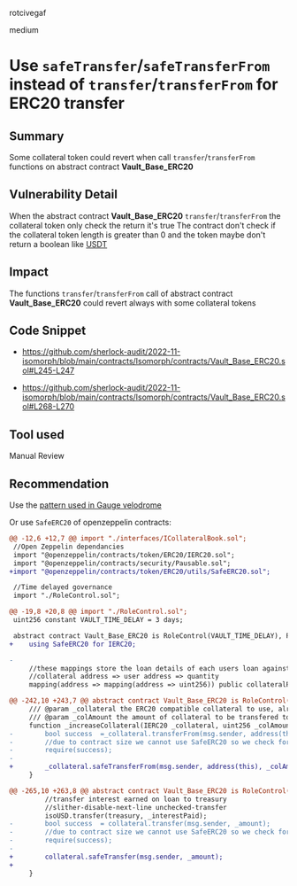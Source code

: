 rotcivegaf

medium

# Use `safeTransfer`/`safeTransferFrom` instead of `transfer`/`transferFrom` for ERC20 transfer

## Summary

Some collateral token could revert when call `transfer`/`transferFrom` functions on abstract contract **Vault_Base_ERC20** 

## Vulnerability Detail

When the abstract contract **Vault_Base_ERC20** `transfer`/`transferFrom` the collateral token only check the return it's true
The contract don't check if the collateral token length is greater than 0 and the token maybe don't return a boolean like [USDT](https://etherscan.io/token/0xdac17f958d2ee523a2206206994597c13d831ec7#code)

## Impact

The functions `transfer`/`transferFrom` call of abstract contract **Vault_Base_ERC20** could revert always with some collateral tokens

## Code Snippet

- https://github.com/sherlock-audit/2022-11-isomorph/blob/main/contracts/Isomorph/contracts/Vault_Base_ERC20.sol#L245-L247

- https://github.com/sherlock-audit/2022-11-isomorph/blob/main/contracts/Isomorph/contracts/Vault_Base_ERC20.sol#L268-L270

## Tool used

Manual Review

## Recommendation

Use the [pattern used in Gauge velodrome](https://github.com/velodrome-finance/contracts/blob/de6b2a19b5174013112ad41f07cf98352bfe1f24/contracts/Gauge.sol#L576-L588)

Or use `SafeERC20` of openzeppelin contracts:

```diff
@@ -12,6 +12,7 @@ import "./interfaces/ICollateralBook.sol";
 //Open Zeppelin dependancies
 import "@openzeppelin/contracts/token/ERC20/IERC20.sol";
 import "@openzeppelin/contracts/security/Pausable.sol";
+import "@openzeppelin/contracts/token/ERC20/utils/SafeERC20.sol";

 //Time delayed governance
 import "./RoleControl.sol";

@@ -19,8 +20,8 @@ import "./RoleControl.sol";
 uint256 constant VAULT_TIME_DELAY = 3 days;

 abstract contract Vault_Base_ERC20 is RoleControl(VAULT_TIME_DELAY), Pausable {
+    using SafeERC20 for IERC20;

-
     //these mappings store the loan details of each users loan against each collateral.
     //collateral address => user address => quantity
     mapping(address => mapping(address => uint256)) public collateralPosted;

@@ -242,10 +243,7 @@ abstract contract Vault_Base_ERC20 is RoleControl(VAULT_TIME_DELAY), Pausable {
     /// @param _collateral the ERC20 compatible collateral to use, already set up in another function
     /// @param _colAmount the amount of collateral to be transfered to the vault.
     function _increaseCollateral(IERC20 _collateral, uint256 _colAmount) internal {
-        bool success  =_collateral.transferFrom(msg.sender, address(this), _colAmount);
-        //due to contract size we cannot use SafeERC20 so we check for non-reverting ERC20 failures
-        require(success);
-
+        _collateral.safeTransferFrom(msg.sender, address(this), _colAmount);
     }

@@ -265,10 +263,8 @@ abstract contract Vault_Base_ERC20 is RoleControl(VAULT_TIME_DELAY), Pausable {
         //transfer interest earned on loan to treasury
         //slither-disable-next-line unchecked-transfer
         isoUSD.transfer(treasury, _interestPaid);
-        bool success  = collateral.transfer(msg.sender, _amount);
-        //due to contract size we cannot use SafeERC20 so we check for non-reverting ERC20 failures
-        require(success);
-
+        collateral.safeTransfer(msg.sender, _amount);
+
     }
```
